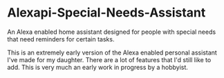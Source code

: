 # Alexapi-Special-Needs-Assistant
An Alexa enabled home assistant designed for people with special needs that need reminders for certain tasks.

This is an extremely early version of the Alexa enabled personal assistant I've made for my daughter.  There are a lot of
features that I'd still like to add.  This is very much an early work in progress by a hobbyist.
